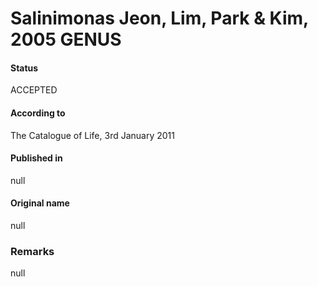 # Salinimonas Jeon, Lim, Park & Kim, 2005 GENUS

#### Status
ACCEPTED

#### According to
The Catalogue of Life, 3rd January 2011

#### Published in
null

#### Original name
null

### Remarks
null